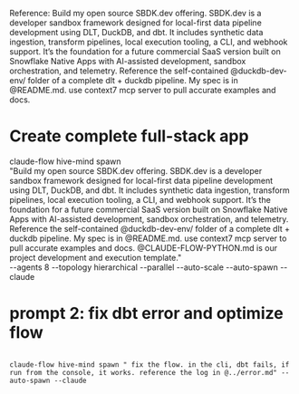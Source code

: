 Reference:
Build my open source SBDK.dev offering. SBDK.dev is a developer sandbox framework designed for local-first data pipeline development using DLT, DuckDB, and dbt. It includes synthetic data ingestion, transform pipelines, local execution tooling, a CLI, and webhook support. It’s the foundation for a future commercial SaaS version built on Snowflake Native Apps with AI-assisted development, sandbox orchestration, and telemetry. Reference the self-contained @duckdb-dev-env/ folder of a complete dlt + duckdb pipeline. My spec is in @README.md. use context7 mcp server to pull accurate examples and docs. 



# Create complete full-stack app

claude-flow hive-mind spawn \
  "Build my open source SBDK.dev offering. SBDK.dev is a developer sandbox framework designed for local-first data pipeline development using DLT, DuckDB, and dbt. It includes synthetic data ingestion, transform pipelines, local execution tooling, a CLI, and webhook support. It’s the foundation for a future commercial SaaS version built on Snowflake Native Apps with AI-assisted development, sandbox orchestration, and telemetry. Reference the self-contained @duckdb-dev-env/ folder of a complete dlt + duckdb pipeline. My spec is in @README.md. use context7 mcp server to pull accurate examples and docs. @CLAUDE-FLOW-PYTHON.md is our project development and execution template." \
  --agents 8 --topology hierarchical --parallel --auto-scale --auto-spawn --claude



# prompt 2: fix dbt error and optimize flow
```

claude-flow hive-mind spawn " fix the flow. in the cli, dbt fails, if run from the console, it works. reference the log in @../error.md" --auto-spawn --claude

```